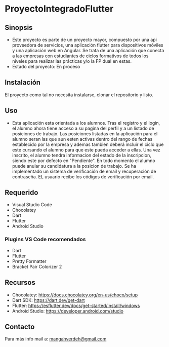 # ProyectoIntegradoFlutter

## Sinopsis

* Este proyecto es parte de un proyecto mayor, compuesto por una api proveedora de servicios, una aplicación flutter para dispositivos móviles y una aplicación web en Angular. Se trata de una aplicación que conecta a las empresas con estudiantes de ciclos formativos de todos los niveles para realizar las prácticas y/o la FP dual en estas.
* Estado del proyecto: En proceso

## Instalación
El proyecto como tal no necesita instalarse, clonar el repositorio y listo.
## Uso
* Esta aplicación esta orientada a los alumnos. Tras el registro y el login, el alumno ahora tiene acceso a su pagina del perfil y a un listado de posiciones de trabajo. Las posiciones listadas en la aplicación para el alumno seran las que aun esten activas dentro del rango de fechas establecido por la empresa y ademas tambien deberá incluir el ciclo que este cursando el alumno para que este pueda acceder a ellas. Una vez inscrito, el alumno tendra informacion del estado de la inscripcion, siendo este por defecto en "Pendiente". En todo momento el alumno puede anular su candidatura a la posicion de trabajo. Se ha implementado un sistema de verificación de email y recuperación de contraseña. EL usuario recibe los códigos de verificación por email.
## Requerido
* Visual Studio Code
* Chocolatey
* Dart
* Flutter
* Android Studio
### Plugins VS Code recomendados
* Dart
* Flutter
* Pretty Formatter
* Bracket Pair Colorizer 2
## Recursos
* Chocolatey: https://docs.chocolatey.org/en-us/choco/setup
* Dart SDK: https://dart.dev/get-dart
* Flutter: https://esflutter.dev/docs/get-started/install/windows
* Android Studio: https://developer.android.com/studio
## Contacto
Para más info mail a: mangahverdeh@gmail.com
